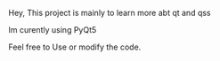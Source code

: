Hey,
This project is mainly to learn more abt qt and qss

Im curently using PyQt5

Feel free to Use or modify the code.